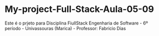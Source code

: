 # My-project-Full-Stack-Aula-05-09
Este é o prjeto para Disciplina FiullStack  Engenharia de Software - 6º período - Univassouras (Marica) - Professor: Fabricio Dias
